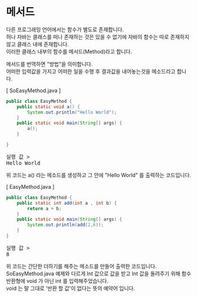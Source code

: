 # 메서드

다른 프로그래밍 언어에서는 함수가 별도로 존재합니다.  
허나 자바는 클래스를 떠나 존재하는 것은 있을 수 없기에 자바의 함수는 따로 존재하지 않고 클래스 내에 존재합니다.  
이러한 클래스 내부의 함수를 메서드(Method)라고 합니다.  

메서드를 번역하면 "방법"을 의미합니다.  
어떠한 입력값을 가지고 어떠한 일을 수행 후 결과값을 내어놓는것을 메소드라고 합니다.


[ SoEasyMethod.java ]
```java
public class EasyMethod {
	public static void a() {
		System.out.println("Hello World");
	}
	public static void main(String[] args) {
		a();
	}

}
```

<pre>
실행 값 >  
Hello World
</pre>

위 코드는 a() 라는 메소드를 생성하고 그 안에 "Hello World" 를 출력하는 코드입니다.

[ EasyMethod.java ]

```java
public class EasyMethod {
	public static int add(int a , int b) {
		return a + b;
	}
	public static void main(String[] args) {
		System.out.println(add(2,6));
	}
}
```

<pre>
실행 값 >
8
</pre>

위 코드는 간단한 더하기를 해주는 메소드를 만들어 출력한 코드입니다.  
SoEasyMethod.java 예제와 다르게 Int 값으로 값을 받고 Int 값을 돌려주기 위해 함수반환형에 void 가 아닌 int 를 입력해주었습니다.  
void 는 말 그대로 '반환 할 값'이 없다는 뜻의 예약어 입니다.
